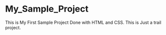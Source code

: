 # My_Sample_Project
This is My First Sample Project Done with HTML and CSS. This is Just a trail project.
